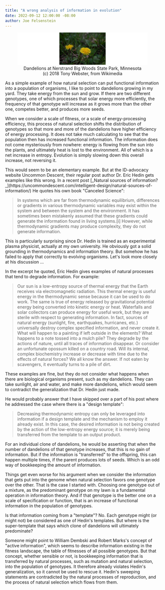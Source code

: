 ```yaml
---
title: "A wrong analysis of information in evolution"
date: 2022-09-12 12:00:00 -08:00
author: Joe Felsenstein
---
```


<figure><img src="/uploads/2022/Dandelions.jpg" alt="Dandelions image"/>
  <figcaption><div align="center">Dandelions at Nerstrand Big Woods State Park, Minnesota</br> (c) 2018 Tony Webster, from Wikimedia</div></figcaption></figure>

<P></P>

<p>
As a simple example of how natural selection can put functional information
into a population of organisms, I like to point to dandelions growing in
my yard.  They take energy from the sun and grow.  If there are two different
genotypes, one of which processes that solar energy more efficiently, the
frequency of that genotype will increase as it grows more than the other one,
competes better, and produces more seeds.</p>

<p>
When we consider a scale of fitness, or a scale of energy-processing efficiency,
this process of natural selection shifts the distribution of genotypes so
that more and more of the dandelions have higher efficiency of energy
processing.  It does not take much calculating to see that the population 
then has increased functional information.  The information does not come mysteriously
from nowhere: energy is flowing from the sun into the plants, and ultimately 
heat is lost to the environment. All of which is a net increase in entropy. 
Evolution is simply slowing down this overall increase, not reversing it.</p>

<p>
This would seem to be an elementary example.  But at the ID-advocacy website
Uncommon Descent, their regular post author Dr. Eric Hedin gets examples like
this wrong.  In a recent post [_Natural sources of information?_](https://uncommondescent.com/intelligent-design/natural-sources-of-information/) He quotes his own book "Canceled Science":</p>

> In systems which are far from thermodynamic equilibrium, differences or gradients in various thermodynamic variables may exist within the system and between the system and the environment. It has sometimes been mistakenly assumed that these gradients could generate the information found in living systems.[i] However, while thermodynamic gradients may produce complexity, they do not generate information.

<p>
This is particularly surprising since Dr. Hedin is trained as an experimental
plasma physicist, actually at my own university.  He obviously got a solid grounding in thermodynamics and information theory.  But somehow he has failed to
apply that correctly to evolving organisms.  Let's look more closely at
his discussion ...</p>

<!--more-->

<p>
In the excerpt he quoted, Eric Hedin gives examples of natural processes 
that tend to degrade information.  For example:</p>

> Our sun is a low-entropy source of thermal energy that the Earth receives via electromagnetic radiation. This thermal energy is useful energy in the thermodynamic sense because it can be used to do work. The same is true of energy released by gravitational potential energy being converted into kinetic energy or heat. Waterfalls and solar collectors can produce energy for useful work, but they are sterile with respect to generating information.
> In fact, sources of natural energy (sunlight, fire, earthquakes, hurricanes, etc.) universally destroy complex specified information, and never create it. What will happen to a painting if left outside in the elements? What happens to a note tossed into a mulch pile? They degrade by the actions of nature, until all traces of information disappear. Or consider an unfortunate opossum killed on a country road. Will its internal, complex biochemistry increase or decrease with time due to the effects of natural forces? We all know the answer. If not eaten by scavengers, it eventually turns to a pile of dirt.

<p>
These examples are fine, but they do not consider what happens when there are biological organisms 
present, such as my dandelions.  They can take sunlight, air and water, and make more dandelions,
which would seem to contradict the generalization that Dr. Hedin just made.</p>

<p>
He would probably answer that I have skipped over a part of his post where he addressed the 
case where there is a "design template":</p>

> Decreasing thermodynamic entropy can only be leveraged into information if a design template and the mechanism to employ it already exist. In this case, the desired information is not being created by the action of the low-entropy energy source; it is merely being transferred from the template to an output product.

<p>
For an individual clone of dandelions, he would be asserting that when the number of dandelions of 
that genotype increases, that this is no gain of information.  But if the information is "transferred" 
to the offspring, this can happen multiple times, if the parent produces lots of seeds. Which is an 
odd way of bookkeeping the amount of information.</p>

<p>
Things get even worse for his argument when we consider the information that gets put into the genome 
when natural selection favors one genotype over the other.  That is the case I started with.  Choosing 
one genotype out of a mixture, as the predominant genotype on my lawn is a fundamental operation in 
information theory.  And if that genotype is the better one on a scale of specification or function, 
that is an increase of functional information in the population of genotypes.</p>

<p>
Is that information coming from a "template"?  No.  Each genotype might (or might not) be considered
as one of Hedin's templates.  But where is the super-template that says which clone of dandelions will
ultimately predominate?</p>

<p>
Someone might point to William Dembski and Robert Marks's concept of "active information", which 
seems to describe information existing in the fitness landscape, the table of fitnesses of all possible 
genotypes.  But that concept, whether sensible or not, is bookkeeping information that is transferred 
by natural processes, such as mutation and natural selection, into the population of genotypes.  It 
therefore already violates Hedin's generalization, so it cannot be used to rescue it.  Hedin's 
sweeping statements are contradicted by the natural processes of reproduction, and the process 
of natural selection which flows from them.</p>

